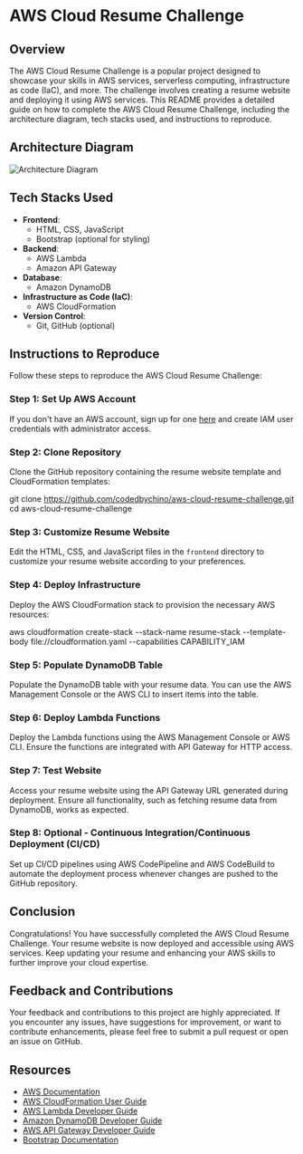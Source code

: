 # AWS Cloud Resume Challenge

## Overview
The AWS Cloud Resume Challenge is a popular project designed to showcase your skills in AWS services, serverless computing, infrastructure as code (IaC), and more. The challenge involves creating a resume website and deploying it using AWS services. This README provides a detailed guide on how to complete the AWS Cloud Resume Challenge, including the architecture diagram, tech stacks used, and instructions to reproduce.

## Architecture Diagram
![Architecture Diagram](architecture_diagram.png)

## Tech Stacks Used
- **Frontend**:
  - HTML, CSS, JavaScript
  - Bootstrap (optional for styling)
- **Backend**:
  - AWS Lambda
  - Amazon API Gateway
- **Database**:
  - Amazon DynamoDB
- **Infrastructure as Code (IaC)**:
  - AWS CloudFormation
- **Version Control**:
  - Git, GitHub (optional)

## Instructions to Reproduce
Follow these steps to reproduce the AWS Cloud Resume Challenge:

### Step 1: Set Up AWS Account
If you don't have an AWS account, sign up for one [here](https://aws.amazon.com/) and create IAM user credentials with administrator access.

### Step 2: Clone Repository
Clone the GitHub repository containing the resume website template and CloudFormation templates:

git clone https://github.com/codedbychino/aws-cloud-resume-challenge.git
cd aws-cloud-resume-challenge

### Step 3: Customize Resume Website
Edit the HTML, CSS, and JavaScript files in the `frontend` directory to customize your resume website according to your preferences.

### Step 4: Deploy Infrastructure
Deploy the AWS CloudFormation stack to provision the necessary AWS resources:

aws cloudformation create-stack --stack-name resume-stack --template-body file://cloudformation.yaml --capabilities CAPABILITY_IAM

### Step 5: Populate DynamoDB Table
Populate the DynamoDB table with your resume data. You can use the AWS Management Console or the AWS CLI to insert items into the table.

### Step 6: Deploy Lambda Functions
Deploy the Lambda functions using the AWS Management Console or AWS CLI. Ensure the functions are integrated with API Gateway for HTTP access.

### Step 7: Test Website
Access your resume website using the API Gateway URL generated during deployment. Ensure all functionality, such as fetching resume data from DynamoDB, works as expected.

### Step 8: Optional - Continuous Integration/Continuous Deployment (CI/CD)
Set up CI/CD pipelines using AWS CodePipeline and AWS CodeBuild to automate the deployment process whenever changes are pushed to the GitHub repository.

## Conclusion
Congratulations! You have successfully completed the AWS Cloud Resume Challenge. Your resume website is now deployed and accessible using AWS services. Keep updating your resume and enhancing your AWS skills to further improve your cloud expertise.

## Feedback and Contributions
Your feedback and contributions to this project are highly appreciated. If you encounter any issues, have suggestions for improvement, or want to contribute enhancements, please feel free to submit a pull request or open an issue on GitHub.

## Resources
- [AWS Documentation](https://docs.aws.amazon.com/)
- [AWS CloudFormation User Guide](https://docs.aws.amazon.com/cloudformation/)
- [AWS Lambda Developer Guide](https://docs.aws.amazon.com/lambda/)
- [Amazon DynamoDB Developer Guide](https://docs.aws.amazon.com/amazondynamodb/)
- [AWS API Gateway Developer Guide](https://docs.aws.amazon.com/apigateway/)
- [Bootstrap Documentation](https://getbootstrap.com/docs/5.0/getting-started/introduction/)
